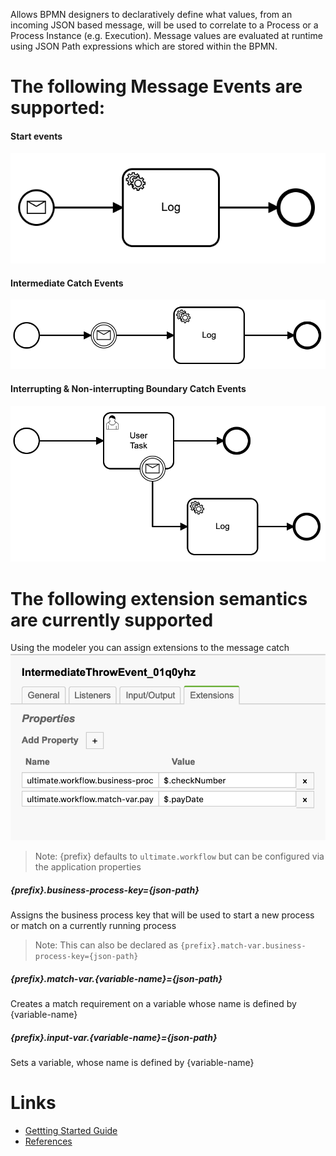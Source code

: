 Allows BPMN designers to declaratively define what values, from an incoming JSON based message, will be used to correlate to a Process or a Process Instance (e.g. Execution).  Message values are evaluated at runtime using JSON Path expressions which are stored within the BPMN.

The following Message Events are supported:
=====
#### Start events
![Start Event Message](docs/images/start-message.png "Start Event Message")

#### Intermediate Catch Events
![Intermediate Catch Message](docs/images/intermediate-catch.png "Intermediate Catch Message")

#### Interrupting & Non-interrupting Boundary Catch Events
![Interupting Boundary Message](docs/images/interupting-boundary.png "Interupting Boundary Message")

The following extension semantics are currently supported
====== 
Using the modeler you can assign extensions to the message catch
![Extension Sample](docs/images/extension-example.png "Extension Sample")
> Note: {prefix} defaults to `ultimate.workflow` but can be configured via the application properties

##### {prefix}.business-process-key={json-path}
Assigns the business process key that will be used to start a new process or match on a currently running process
> Note: This can also be declared as `{prefix}.match-var.business-process-key={json-path}`

##### {prefix}.match-var.{variable-name}={json-path}
Creates a match requirement on a variable whose name is defined by {variable-name}

##### {prefix}.input-var.{variable-name}={json-path}
Sets a variable, whose name is defined by {variable-name}

Links
=====
* [Gettting Started Guide](docs/GET_STARTED.md)
* [References](docs/REFERENCES.md)